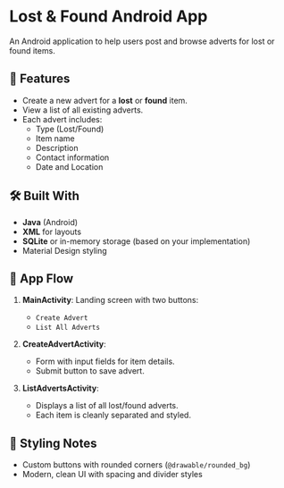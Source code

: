 # Lost & Found Android App

An Android application to help users post and browse adverts for lost or found items.

## 📱 Features

- Create a new advert for a **lost** or **found** item.
- View a list of all existing adverts.
- Each advert includes:
  - Type (Lost/Found)
  - Item name
  - Description
  - Contact information
  - Date and Location

## 🛠️ Built With

- **Java** (Android)
- **XML** for layouts
- **SQLite** or in-memory storage (based on your implementation)
- Material Design styling

## 🧭 App Flow

1. **MainActivity**: Landing screen with two buttons:
   - `Create Advert`
   - `List All Adverts`

2. **CreateAdvertActivity**:
   - Form with input fields for item details.
   - Submit button to save advert.

3. **ListAdvertsActivity**:
   - Displays a list of all lost/found adverts.
   - Each item is cleanly separated and styled.



## 🎨 Styling Notes

- Custom buttons with rounded corners (`@drawable/rounded_bg`)
- Modern, clean UI with spacing and divider styles



